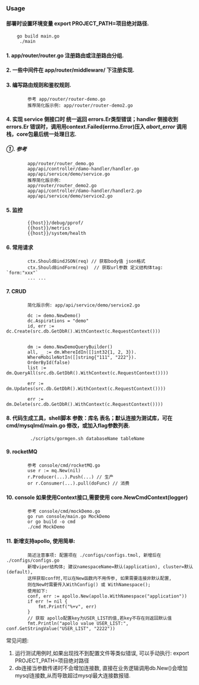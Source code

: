 ### Usage

#### 部署时设置环境变量 export PROJECT_PATH=项目绝对路径.
        go build main.go
         ./main

#### 1. app/router/router.go 注册路由或注册路由分组.

#### 2. 一些中间件在 app/router/middleware/ 下注册实现.

#### 3. 编写路由规则和鉴权规则.
            参考 app/router/router-demo.go
            推荐简化版示例: app/router/router-demo2.go

#### 4. 实现 service 侧接口时 统一返回 errors.Er类型错误；handler 侧接收到 errors.Er 错误时，调用用context.Failed(errno.Error)压入 _abort_error_ 调用栈，core包最后统一处理日志.
##### ①. 参考 
            app/router/router_demo.go
            app/api/controller/damo-handler/handler.go
            app/api/service/demo/service.go
            推荐简化版示例:
            app/router/router_demo2.go
            app/api/controller/damo-handler/handler2.go
            app/api/service/demo/service2.go

#### 5. 监控 
            {{host}}/debug/pprof/
            {{host}}/metrics
            {{host}}/system/health

#### 6. 常用请求
            ctx.ShouldBindJSON(req) // 获取body值 json格式
            ctx.ShouldBindForm(req)  // 获取url参数 定义结构体tag: `form:"xxx"`
            ... ...
#### 7. CRUD
            简化版示例: app/api/service/demo/service2.go

            dc := demo.NewDemo()
            dc.Aspirations = "demo"
            id, err := dc.Create(src.db.GetDbR().WithContext(c.RequestContext()))
            

            dm := demo.NewDemoQueryBuilder()
	        all, _ := dm.WhereIdIn([]int32{1, 2, 3}).
		    WhereMobileNotIn([]string{"111", "222"}).
		    OrderById(false)
		    list := dm.QueryAll(src.db.GetDbR().WithContext(c.RequestContext())))
            
            err := dm.Updates(src.db.GetDbR().WithContext(c.RequestContext())))

            err := dm.Delete(src.db.GetDbR().WithContext(c.RequestContext())))

#### 8. 代码生成工具，shell脚本 参数：库名 表名；默认连接为测试库，可在cmd/mysqlmd/main.go 修改，或加入flag参数列表.
             ./scripts/gormgen.sh databaseName tableName

#### 9. rocketMQ
            参考 console/cmd/rocketMQ.go
            use r := mq.New(nil)
            r.Producer(...).Push(...) // 生产
            or r.Consumer(...).pull(doFunc) // 消费

#### 10. console 如果使用Context接口,需要使用 core.NewCmdContext(logger)
            参考 console/cmd/mockDemo.go
            go run console/main.go MockDemo 
            or go build -o cmd
            ./cmd MockDemo

#### 11. 新增支持apollo, 使用简单:
            简述注意事项: 配置项在 ./configs/configs.tmol, 新增后在 ./configs/configs.go
            新增viper结构体; 建议namespaceName=默认(application), cluster=默认(default),
            这样获取conf时,可以在New函数内不用传参, 如果需要连接非默认配置,
            则在New时需要传入WithConfig() 或 WithNamespace();
            使用如下:
            conf, err := apollo.New(apollo.WithNamespace("application"))
	        if err != nil {
		        fmt.Printf("%+v", err)
	        }
            // 获取 apollo配置key为USER_LIST的值,若key不存在则返回默认值
	        fmt.Println("apollo value USER_LIST:", conf.GetStringValue("USER_LIST", "2222"))
            

常见问题:
1. 运行测试用例时,如果出现找不到配置文件等类似错误, 可以手动执行:
export PROJECT_PATH=项目绝对路径
2. db连接当参数传递时不会增加连接数, 直接在业务逻辑调用db.New()会增加mysql连接数,从而导致超过mysql最大连接数报错.
